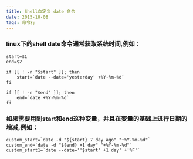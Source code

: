 ```yaml
---
title: Shell自定义 date 命令
date: 2015-10-08
tags: 命令行
---
```


### linux下的shell date命令通常获取系统时间,例如：

```vim
start=$1
end=$2

if [[ ! -n "$start" ]]; then
    start=`date --date='yesterday' +%Y-%m-%d`
fi

if [[ ! -n "$end" ]]; then
    end=`date +%Y-%m-%d`
fi
```

### 如果需要用到start和end这种变量，并且在变量的基础上进行日期的增减,例如：

```vim
custom_start=`date -d "${start} 7 day ago" "+%Y-%m-%d"`
custom_end=`date -d "${end} +1 day" "+%Y-%m-%d"`
custom_start1=`date --date=''$start' +1 day' +'%F'`
```
